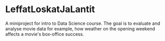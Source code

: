 # LeffatLoskatJaLantit
A miniproject for intro to Data Science course. The goal is to evaluate and analyse movie data for example, how weather on the opening weekend affects a movie's box-office success.

